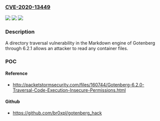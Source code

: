### [CVE-2020-13449](https://cve.mitre.org/cgi-bin/cvename.cgi?name=CVE-2020-13449)
![](https://img.shields.io/static/v1?label=Product&message=n%2Fa&color=blue)
![](https://img.shields.io/static/v1?label=Version&message=n%2Fa&color=blue)
![](https://img.shields.io/static/v1?label=Vulnerability&message=n%2Fa&color=brighgreen)

### Description

A directory traversal vulnerability in the Markdown engine of Gotenberg through 6.2.1 allows an attacker to read any container files.

### POC

#### Reference
- http://packetstormsecurity.com/files/160744/Gotenberg-6.2.0-Traversal-Code-Execution-Insecure-Permissions.html

#### Github
- https://github.com/br0xpl/gotenberg_hack

